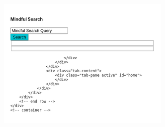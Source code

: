 ---
---

<head>
<script src="https://ajax.googleapis.com/ajax/libs/jquery/3.6.0/jquery.min.js"></script>
<script src="https://cdn.jsdelivr.net/npm/popper.js@1.12.9/dist/umd/popper.min.js" integrity="sha384-ApNbgh9B+Y1QKtv3Rn7W3mgPxhU9K/ScQsAP7hUibX39j7fakFPskvXusvfa0b4Q" crossorigin="anonymous"></script>
<link rel="stylesheet" href="https://cdn.jsdelivr.net/npm/bootstrap@4.0.0/dist/css/bootstrap.min.css" integrity="sha384-Gn5384xqQ1aoWXA+058RXPxPg6fy4IWvTNh0E263XmFcJlSAwiGgFAW/dAiS6JXm" crossorigin="anonymous">
<script src="https://cdn.jsdelivr.net/npm/bootstrap@4.0.0/dist/js/bootstrap.min.js" integrity="sha384-JZR6Spejh4U02d8jOt6vLEHfe/JQGiRRSQQxSfFWpi1MquVdAyjUar5+76PVCmYl" crossorigin="anonymous"></script>
<style>

body{
    margin-top:20px;
}
.card-box {
    padding: 20px;
    border-radius: 3px;
    margin-bottom: 30px;
    background-color: #fff;
}
.search-result-box .tab-content {
    padding: 30px 30px 10px 30px;
    -webkit-box-shadow: none;
    box-shadow: none;
    -moz-box-shadow: none
}

.search-result-box .search-item {
    padding-bottom: 20px;
    border-bottom: 1px solid #e3eaef;
    margin-bottom: 20px
}
.text-success {
    color: #0acf97!important;
}
a {
    color: #007bff;
    text-decoration: none;
    background-color: transparent;
}
.btn-custom {
    background-color: #02c0ce;
    border-color: #02c0ce;
}

.btn-custom, .btn-danger, .btn-info, .btn-inverse, .btn-pink, .btn-primary, .btn-purple, .btn-success, .btn-warning {
    color: #fff!important;
}

.siteselector {
  display: flex;
}

.column {
  flex: 50%;
}
</style>

</head>

<script type="text/javascript">
    function buildSearchUrl(site, pattern) {
        var url = "";
        switch(site) {
            case "wikipedia":
                var base_url = "https://en.wikipedia.org/w/api.php";
                var request_url = "?action=query&format=json&generator=prefixsearch&prop=pageprops|description|info&inprop=url&gpslimit=10&gpssearch=";
                url = base_url + request_url + pattern;
                break;
            case "github":
                url = null;
                break;
            case "youtube":
                url = null;
                break;
            case "hackernews":
                url = null;
                break;
            case "reddit":
                var base_url = "https://www.reddit.com/search.json";
                var request_url = "?sort=hot&limit=10&q=";
                url = base_url + request_url + pattern;
                break;
            case "duckduckgoose":
                url = null;
                break;
        }
        return url;
    }
    
    // populates rows of url, title and description for each site
    function transformSearchResults(site, data) {
        var result = [];
        console.log(data);
        switch(site) {
            case "wikipedia":
                var pages = Object.values(data.query.pages);
                for (const page in pages) {
                    var row = {};
                    row['url'] = pages[page].canonicalurl;
                    row['tite'] = pages[page].title;
                    row['description'] = pages[page].description;
                    row['site'] = site;
                    result.push(row);
                }
                break;
            case "github":
                result = null;
                break;
            case "youtube":
                result = null;
                break;
            case "hackernews":
                result = null;
                break;
            case "reddit":
                console.log(data);
                var pages = Object.values(data.children)
                break;
            case "duckduckgoose":
                result = null;
                break;
        }
        return result;
    }

    function setSearchResults(site, rows) {
    //    $("#home").html("");
       for (const row in rows) {
            var rowHTML = `
                                <div class="row">
                                    <div class="col-md-12">
                                        <div class="search-item">
                                            <h4 class="mb-1"><a href="${rows[row].url}">${site} - ${rows[row].title}</a></h4>
                                            <div class="font-13 text-success mb-3">${rows[row].url}</div>
                                            <p class="mb-0 text-muted">${rows[row].description}</p>
                                        </div>
                                        <div class="clearfix"></div>
                                    </div>
                                </div>
           `;
           $("#home").append(rowHTML);
       }
   }

   function enterSearch(e) {
        $("#home").html("");
        e.preventDefault();
        // console.log("Submit button clicked");
        var query = $("#query").val();
        
        var sites = [];
        $('.siteselector input:checked').each(function() {
            sites.push($(this).attr('name'));
        });
        console.log(sites);
        for (site in sites) {
            console.log(sites[site]);
            var url = buildSearchUrl(sites[site], query);
            $.ajax( {
                type: "GET",
                url: url,
                // dataType: 'jsonp',
                success: function(data) {
                    setSearchResults(sites[site], transformSearchResults(sites[site], data));
                },
                error: function(errorMessage) {
                    console.log("damnn");
                }
            });
        }
    }

    $(document).ready(function() {
        var queryDefaultText = "Mindful Search Query";
        $("#query").click(function(e) {
            e.preventDefault();
            if($("#query").val() == queryDefaultText) {
                $("#query").val("");
            }
        });
        $("#query").focusout(function(e) {
            e.preventDefault();
            if($("#query").val() == "") {
                $("#query").val(queryDefaultText);
            }
        });
        const leftsites = ["wikipedia", "youtube", "hackernews"];
        for (const site of leftsites) {
            $("#leftsites").append(
                `
                <input type="checkbox" id="${site}" name="${site}"/>
                <label for="${site}">${site}</label> <br/>
                `
            );
        }
        const rightsites = ["github", "reddit", "duckduckgoose"];
        for (const site of rightsites) {
            $("#rightsites").append(
                `
                <input type="checkbox" id="${site}" name="${site}"/>
                <label for="${site}">${site}</label> <br/>
                `
            );
        }
        $(".btn").click(enterSearch);
    })

</script>
<div class="content">
    <div class="container">
        <div class="row">
            <div class="col-lg-12">
                <div class="search-result-box card-box">
                    <div class="row">
                        <div class="col-md-8 offset-md-2">
                            <div class="pt-3 pb-4">
                                <div id = "search_header" class="mt-4 text-center">
                                    <h4>Mindful Search</h4>
                                </div>
                                <div class="input-group">
                                    <input type="text" id="query" name="" class="form-control" value="Mindful Search Query">
                                    <div class="input-group-append">
                                        <button type="button" class="btn waves-effect waves-light btn-custom"><i class="fa fa-search mr-1"></i> Search</button>
                                    </div>
                                </div>
                                <div class="siteselector">
                                    <div class="column">
                                        <fieldset id="rightsites"/> 
                                    </div>
                                    <div class="column">
                                        <fieldset id="leftsites"/> 
                                    </div>
                                </div>
                                
                            </div>
                        </div>
                    </div>
                    <div class="tab-content">
                        <div class="tab-pane active" id="home">
                        </div>
                    </div>
                </div>
            </div>
        </div>
        <!-- end row -->
    </div>
    <!-- container -->
</div>
